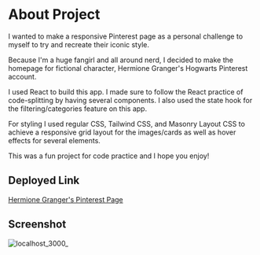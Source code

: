 # About Project
I wanted to make a responsive Pinterest page as a personal challenge to myself to try and recreate their iconic style.

Because I'm a huge fangirl and all around nerd, I decided to make the homepage for fictional character, Hermione Granger's Hogwarts Pinterest account.

I used React to build this app. I made sure to follow the React practice of code-splitting by having several components. I also used the state hook for the filtering/categories feature on this app.

For styling I used regular CSS, Tailwind CSS, and Masonry Layout CSS to achieve a responsive grid layout for the images/cards as well as hover effects for several elements.

This was a fun project for code practice and I hope you enjoy!

## Deployed Link
[Hermione Granger's Pinterest Page](https://leafy-narwhal-1e3dd9.netlify.app/)

## Screenshot
![localhost_3000_](https://github.com/amymgardiner/Pinterest-Practice/assets/99151426/7c7ecdad-9311-43f5-916e-a0fbcfed516c)

